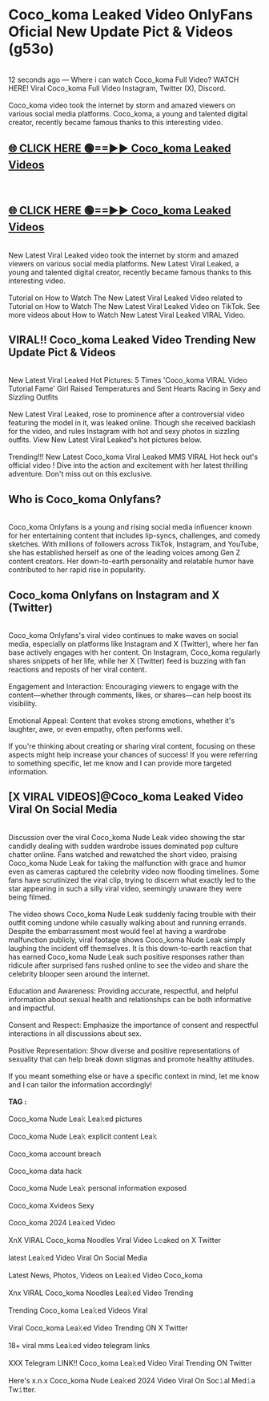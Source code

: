 # Coco_koma Leaked Video OnlyFans Oficial New Update Pict & Videos (g53o)
<br>
12 seconds ago — Where i can watch Coco_koma Full Video? WATCH HERE! Viral Coco_koma Full Video Instagram, Twitter (X), Discord.
<br><br>
Coco_koma video took the internet by storm and amazed viewers on various social media platforms. Coco_koma, a young and talented digital creator, recently became famous thanks to this interesting video.
<br>
<h2><a href="https://play.trustnlinepharmacy.us?title=Coco_koma">🌐 CLICK HERE 🟢==►► Coco_koma Leaked Videos</a></h2>
<br>
<h2><a href="https://play.trustnlinepharmacy.us?title=Coco_koma">🌐 CLICK HERE 🟢==►► Coco_koma Leaked Videos</a></h2>
<br>
New Latest Viral Leaked video took the internet by storm and amazed viewers on various social media platforms. New Latest Viral Leaked, a young and talented digital creator, recently became famous thanks to this interesting video.
<br><br>
Tutorial on How to Watch The New Latest Viral Leaked Video related to Tutorial on How to Watch The New Latest Viral Leaked Video on TikTok. See more videos about How to Watch New Latest Viral Leaked VIRAL Video.
<br>
<h2>VIRAL!! Coco_koma Leaked Video Trending New Update Pict & Videos</h2>
<br>
New Latest Viral Leaked Hot Pictures: 5 Times 'Coco_koma VIRAL Video Tutorial Fame' Girl Raised Temperatures and Sent Hearts Racing in Sexy and Sizzling Outfits
<br><br>
New Latest Viral Leaked, rose to prominence after a controversial video featuring the model in it, was leaked online. Though she received backlash for the video, and rules Instagram with hot and sexy photos in sizzling outfits. View New Latest Viral Leaked's hot pictures below.
<br><br>
Trending!!! New Latest Coco_koma Viral Leaked MMS VIRAL Hot heck out's official video ! Dive into the action and excitement with her latest thrilling adventure. Don't miss out on this exclusive.
<br>
<h2>Who is Coco_koma Onlyfans?</h2>
<br>
Coco_koma Onlyfans is a young and rising social media influencer known for her entertaining content that includes lip-syncs, challenges, and comedy sketches. With millions of followers across TikTok, Instagram, and YouTube, she has established herself as one of the leading voices among Gen Z content creators. Her down-to-earth personality and relatable humor have contributed to her rapid rise in popularity.
<br>
<h2>Coco_koma Onlyfans on Instagram and X (Twitter)</h2>
<br>
Coco_koma Onlyfans's viral video continues to make waves on social media, especially on platforms like Instagram and X (Twitter), where her fan base actively engages with her content. On Instagram, Coco_koma regularly shares snippets of her life, while her X (Twitter) feed is buzzing with fan reactions and reposts of her viral content.
<br><br>
Engagement and Interaction: Encouraging viewers to engage with the content—whether through comments, likes, or shares—can help boost its visibility.
<br><br>
Emotional Appeal: Content that evokes strong emotions, whether it's laughter, awe, or even empathy, often performs well.
<br><br>
If you're thinking about creating or sharing viral content, focusing on these aspects might help increase your chances of success! If you were referring to something specific, let me know and I can provide more targeted information.
<br>
<h2>[X VIRAL VIDEOS]@Coco_koma Leaked Video Viral On Social Media</h2>
<br>
Discussion over the viral Coco_koma Nude Leak video showing the star candidly dealing with sudden wardrobe issues dominated pop culture chatter online. Fans watched and rewatched the short video, praising Coco_koma Nude Leak for taking the malfunction with grace and humor even as cameras captured the celebrity video now flooding timelines. Some fans have scrutinized the viral clip, trying to discern what exactly led to the star appearing in such a silly viral video, seemingly unaware they were being filmed.
<br><br>
The video shows Coco_koma Nude Leak suddenly facing trouble with their outfit coming undone while casually walking about and running errands. Despite the embarrassment most would feel at having a wardrobe malfunction publicly, viral footage shows Coco_koma Nude Leak simply laughing the incident off themselves. It is this down-to-earth reaction that has earned Coco_koma Nude Leak such positive responses rather than ridicule after surprised fans rushed online to see the video and share the celebrity blooper seen around the internet.
<br><br>
Education and Awareness: Providing accurate, respectful, and helpful information about sexual health and relationships can be both informative and impactful.
<br><br>
Consent and Respect: Emphasize the importance of consent and respectful interactions in all discussions about sex.
<br><br>
Positive Representation: Show diverse and positive representations of sexuality that can help break down stigmas and promote healthy attitudes.
<br><br>
If you meant something else or have a specific context in mind, let me know and I can tailor the information accordingly!
<br><br>
<strong>TAG :</strong>
<br><br>
Coco_koma Nude Lea𝚔 Lea𝚔ed pictures
<br><br>
Coco_koma Nude Lea𝚔 explicit content Lea𝚔
<br><br>
Coco_koma account breach
<br><br>
Coco_koma data hack
<br><br>
Coco_koma Nude Lea𝚔 personal information exposed
<br><br>
Coco_koma Xvideos Sexy
<br><br>
Coco_koma 2024 Lea𝚔ed Video
<br><br>
XnX VIRAL Coco_koma Noodles Viral Video L𝚎aked on X Twitter
<br><br>
latest Lea𝚔ed Video Viral On Social Media
<br><br>
Latest News, Photos, Videos on Lea𝚔ed Video Coco_koma
<br><br>
Xnx VIRAL Coco_koma Noodles Lea𝚔ed Video Trending
<br><br>
Trending Coco_koma Lea𝚔ed Videos Viral
<br><br>
Viral Coco_koma Lea𝚔ed Video Trending ON X Twitter
<br><br>
18+ viral mms Lea𝚔ed video telegram links
<br><br>
XXX Telegram LINK!! Coco_koma Lea𝚔ed Video Viral Trending ON Twitter
<br><br>
Here's x.n.x Coco_koma Nude Lea𝚔ed 2024 Video Viral On Soc𝚒al Med𝚒a Tw𝚒tter.